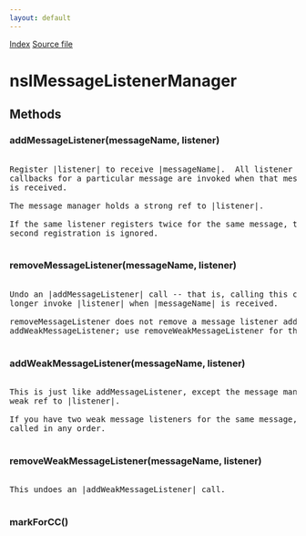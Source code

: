 ```yaml
---
layout: default
---
```

<div id='links'><a href="../index.html">Index</a>
<a href="http://dxr.mozilla.org/mozilla-central/source/dom/base/nsIMessageManager.idl">Source file</a>
</div>

# nsIMessageListenerManager #

## Methods ##

### addMessageListener(messageName, listener) ###
<pre>  
Register |listener| to receive |messageName|.  All listener  
callbacks for a particular message are invoked when that message  
is received.  
  
The message manager holds a strong ref to |listener|.  
  
If the same listener registers twice for the same message, the  
second registration is ignored.  
  
</pre>
### removeMessageListener(messageName, listener) ###
<pre>  
Undo an |addMessageListener| call -- that is, calling this causes us to no  
longer invoke |listener| when |messageName| is received.  
  
removeMessageListener does not remove a message listener added via  
addWeakMessageListener; use removeWeakMessageListener for that.  
  
</pre>
### addWeakMessageListener(messageName, listener) ###
<pre>  
This is just like addMessageListener, except the message manager holds a  
weak ref to |listener|.  
  
If you have two weak message listeners for the same message, they may be  
called in any order.  
  
</pre>
### removeWeakMessageListener(messageName, listener) ###
<pre>  
This undoes an |addWeakMessageListener| call.  
  
</pre>
### markForCC() ###
